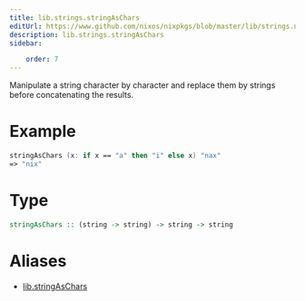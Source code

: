 ```yaml
---
title: lib.strings.stringAsChars
editUrl: https://www.github.com/nixos/nixpkgs/blob/master/lib/strings.nix#L509C5
description: lib.strings.stringAsChars
sidebar:

    order: 7
---
```


Manipulate a string character by character and replace them by
strings before concatenating the results.

# Example

```nix
stringAsChars (x: if x == "a" then "i" else x) "nax"
=> "nix"
```

# Type

```haskell
stringAsChars :: (string -> string) -> string -> string
```


# Aliases

- [lib.stringAsChars](/reference/libstringAsChars)



